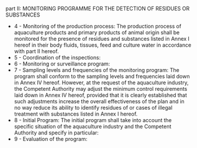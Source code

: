 part II: MONITORING PROGRAMME FOR THE DETECTION OF RESIDUES OR SUBSTANCES

<ul>
			<li>4 - Monitoring of the production process: The production process of aquaculture products and primary products of animal origin shall be monitored for the presence of residues and substances listed in Annex I hereof in their body fluids, tissues, feed and culture water in accordance with part II hereof.<ul>
			</ul></li>			<li>5 - Coordination of the inspections: <ul>
			</ul></li>			<li>6 - Monitoring or surveillance program: <ul>
			</ul></li>			<li>7 - Sampling levels and frequencies of the monitoring program: The program shall conform to the sampling levels and frequencies laid down in Annex IV hereof. However, at the request of the aquaculture industry, the Competent Authority may adjust the minimum control requirements laid down in Annex IV hereof, provided that it is clearly established that such adjustments increase the overall effectiveness of the plan and in no way reduce its ability to identify residues of or cases of illegal treatment with substances listed in Annex I hereof.<ul>
			</ul></li>			<li>8 - Initial Program: The initial program shall take into account the specific situation of the aquaculture industry and the Competent Authority and specify in particular:<ul>
			</ul></li>			<li>9 - Evaluation of the program: <ul>
			</ul></li></ul>